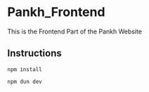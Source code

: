 # Pankh_Frontend
This is the Frontend Part of the Pankh Website

## Instructions

`npm install`

`npm dun dev`
